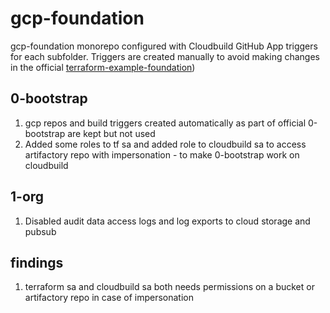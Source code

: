 # gcp-foundation 

gcp-foundation monorepo configured with Cloudbuild GitHub App triggers for each subfolder. Triggers are created manually to avoid making changes in the official [terraform-example-foundation](https://github.com/terraform-google-modules/terraform-example-foundation)) 

## 0-bootstrap
1. gcp repos and build triggers created automatically as part of official 0-bootstrap are kept but not used
1. Added some roles to tf sa and added role to cloudbuild sa to access artifactory repo with impersonation - to make 0-bootstrap work on cloudbuild

## 1-org
1. Disabled audit data access logs and log exports to cloud storage and pubsub

## findings
1. terraform sa and cloudbuild sa both needs permissions on a bucket or artifactory repo in case of impersonation